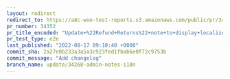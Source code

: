 ```yaml
---
layout: redirect
redirect_to: https://a8c-woo-test-reports.s3.amazonaws.com/public/pr/34352/e2e/index.html
pr_number: 34352
pr_title_encoded: "Update+%22Refund+Returns%22+note+to+display+localized+strings"
pr_test_type: e2e
last_published: "2022-08-17 09:10:40 +0000"
commit_sha: 2a27e0b233a3a5a3c923fed1fbab6e0f72c9753b
commit_message: "Add changelog"
branch_name: update/34268-admin-notes-i18n
---
```


